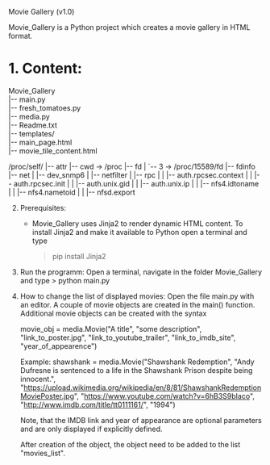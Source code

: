 Movie Gallery (v1.0)

Movie_Gallery is a Python project which creates a movie gallery in HTML format.

<h1> 1. Content: </h1>

Movie_Gallery<br />
|-- main.py<br />
|-- fresh_tomatoes.py<br />
|-- media.py<br />
|-- Readme.txt<br />
|-- templates/<br />
    |-- main_page.html<br />
    |-- movie_tile_content.html<br />

/proc/self/
|-- attr
|-- cwd -> /proc
|-- fd
|   `-- 3 -> /proc/15589/fd
|-- fdinfo
|-- net
|   |-- dev_snmp6
|   |-- netfilter
|   |-- rpc
|   |   |-- auth.rpcsec.context
|   |   |-- auth.rpcsec.init
|   |   |-- auth.unix.gid
|   |   |-- auth.unix.ip
|   |   |-- nfs4.idtoname
|   |   |-- nfs4.nametoid
|   |   |-- nfsd.export

2. Prerequisites:
    - Movie_Gallery uses Jinja2 to render dynamic HTML content. To install Jinja2 and make it available to Python
      open a terminal and type
        > pip install Jinja2

3. Run the programm:
    Open a terminal, navigate in the folder Movie_Gallery and type
        > python main.py

4. How to change the list of displayed movies:
    Open the file main.py with an editor. A couple of movie objects are created in the main() function. Additional
    movie objects can be created with the syntax

    movie_obj = media.Movie("A title",
							"some description",
							"link_to_poster.jpg",
							"link_to_youtube_trailer",
							"link_to_imdb_site",
							"year_of_appearence")

	Example:
	shawshank = media.Movie("Shawshank Redemption",
							"Andy Dufresne is sentenced to a life in the Shawshank Prison despite being innocent.",
							"https://upload.wikimedia.org/wikipedia/en/8/81/ShawshankRedemptionMoviePoster.jpg",
							"https://www.youtube.com/watch?v=6hB3S9bIaco",
							"http://www.imdb.com/title/tt0111161/",
							"1994")

	Note, that the IMDB link and year of appearance are optional parameters and are only displayed if explicitly
	defined.

	After creation of the object, the object need to be added to the list "movies_list".
